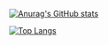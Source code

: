 
[![Anurag's GitHub stats](https://github-readme-stats.vercel.app/api?username=ALocalDeveloper)](https://github.com/anuraghazra/github-readme-stats)

[![Top Langs](https://github-readme-stats.vercel.app/api/top-langs/?username=ALocalDeveloper&layout=pie)](https://github.com/anuraghazra/github-readme-stats)
